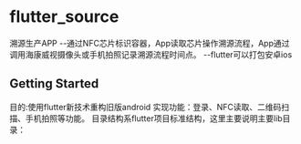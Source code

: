 # flutter_source

溯源生产APP
--通过NFC芯片标识容器，App读取芯片操作溯源流程，App通过调用海康威视摄像头或手机拍照记录溯源流程时间点。
--flutter可以打包安卓ios

## Getting Started

目的:使用flutter新技术重构旧版android
实现功能：登录、NFC读取、二维码扫描、手机拍照等功能。
目录结构系flutter项目标准结构，这里主要说明主要lib目录：






